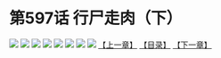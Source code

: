 # 第597话 行尸走肉（下）
![](https://mhpic.xiaomingtaiji.net/comic/D/斗破苍穹拆分版/597话/1.jpg-zymk.middle.webp)
![](https://mhpic.xiaomingtaiji.net/comic/D/斗破苍穹拆分版/597话/2.jpg-zymk.middle.webp)
![](https://mhpic.xiaomingtaiji.net/comic/D/斗破苍穹拆分版/597话/3.jpg-zymk.middle.webp)
![](https://mhpic.xiaomingtaiji.net/comic/D/斗破苍穹拆分版/597话/4.jpg-zymk.middle.webp)
![](https://mhpic.xiaomingtaiji.net/comic/D/斗破苍穹拆分版/597话/5.jpg-zymk.middle.webp)
![](https://mhpic.xiaomingtaiji.net/comic/D/斗破苍穹拆分版/597话/6.jpg-zymk.middle.webp)
![](https://mhpic.xiaomingtaiji.net/comic/D/斗破苍穹拆分版/597话/7.jpg-zymk.middle.webp)
![](https://mhpic.xiaomingtaiji.net/comic/D/斗破苍穹拆分版/597话/8.jpg-zymk.middle.webp)
[【上一章】](./596.md)
[【目录】](./README.md)
[【下一章】](./598.md)
